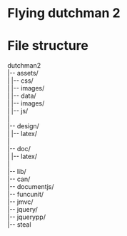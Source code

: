 # Flying dutchman 2

# File structure
dutchman2<br>
|-- assets/<br>
|   |-- css/<br>
|   	|-- images/<br>
|   |-- data/<br>
|   |-- images/<br>
|   |-- js/<br>
|   <br>
|-- design/<br>
|   |-- latex/<br>
|<br>
|-- doc/<br>
|   |-- latex/<br>
|<br>
|-- lib/<br>
    |-- can/<br>
    |-- documentjs/<br>
    |-- funcunit/<br>
    |-- jmvc/<br>
    |-- jquery/<br>
    |-- jquerypp/<br>
    |-- steal<br>


